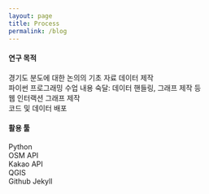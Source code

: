 ```yaml
---
layout: page
title: Process
permalink: /blog
---
```

#### 연구 목적
경기도 분도에 대한 논의의 기초 자료 데이터 제작<br>
파이썬 프로그래밍 수업 내용 숙달: 데이터 핸들링, 그래프 제작 등<br>
웹 인터랙션 그래프 제작<br>
코드 및 데이터 배포<br>

#### 활용 툴
Python<br>
OSM API<br>
Kakao API<br>
QGIS<br>
Github Jekyll<br>
